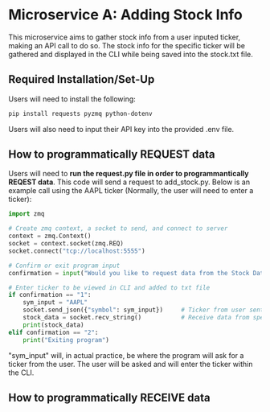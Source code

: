 # Microservice A: Adding Stock Info
This microservice aims to gather stock info from a user inputed ticker, making an API call to do so. The stock info for the specific ticker will be gathered
and displayed in the CLI while being saved into the stock.txt file.

## Required Installation/Set-Up

Users will need to install the following:

```bash
pip install requests pyzmq python-dotenv
```
Users will also need to input their API key into the provided .env file.

## How to programmatically REQUEST data

Users will need to **run the request.py file in order to programmantically REQEST data**. This code will send a request to add_stock.py. Below is an example call 
using the AAPL ticker (Normally, the user will need to enter a ticker):

```python
import zmq

# Create zmq context, a socket to send, and connect to server
context = zmq.Context()
socket = context.socket(zmq.REQ)
socket.connect("tcp://localhost:5555")

# Confirm or exit program input
confirmation = input("Would you like to request data from the Stock Data Microservice? 1 for YES, 2 for NO: ")

# Enter ticker to be viewed in CLI and added to txt file
if confirmation == "1":
    sym_input = "AAPL"
    socket.send_json({"symbol": sym_input})     # Ticker from user sent in JSON format
    stock_data = socket.recv_string()           # Receive data from specified ticker
    print(stock_data)
elif confirmation == "2":
    print("Exiting program")
```
"sym_input" will, in actual practice, be where the program will ask for a ticker from the user. The user will be asked and will enter the ticker within the CLI.

## How to programmatically RECEIVE data


